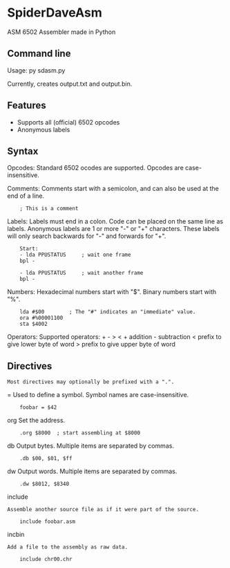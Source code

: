 # SpiderDaveAsm
ASM 6502 Assembler made in Python


## Command line ##

Usage:
    py sdasm.py <asm file>
    
Currently, creates output.txt and output.bin.


## Features ##
* Supports all (official) 6502 opcodes
* Anonymous labels

## Syntax ##

Opcodes:
    Standard 6502 ocodes are supported.  Opcodes are case-insensitive.

Comments:
    Comments start with a semicolon, and can also be used at the end of a line.
    
```
    ; This is a comment
```
    
Labels:
    Labels must end in a colon.  Code can be placed on the same line as labels.
    Anonymous labels are 1 or more "-" or "+" characters.  These labels will only
    search backwards for "-" and forwards for "+".
    
```
    Start:
    - lda PPUSTATUS     ; wait one frame
    bpl -
    
    - lda PPUSTATUS     ; wait another frame
    bpl -
```

Numbers:
    Hexadecimal numbers start with "$".  Binary numbers start with "%".
    
```
    lda #$00        ; The "#" indicates an "immediate" value.
    ora #%00001100
    sta $4002
```
    
Operators:
    Supported operators: + - > <
    +   addition
    -   subtraction
    <   prefix to give lower byte of word
    >   prefix to give upper byte of word
    
## Directives ##
    Most directives may optionally be prefixed with a ".".

=
    Used to define a symbol.  Symbol names are case-insensitive.
    
```
    foobar = $42
```
    
org
    Set the address.
    
```
    .org $8000  ; start assembling at $8000
```

db
    Output bytes.  Multiple items are separated by commas.
    
```
    .db $00, $01, $ff
```

dw
    Output words.  Multiple items are separated by commas.
    
```
    .dw $8012, $8340
```

include
    
    Assemble another source file as if it were part of the source.
    
```
    include foobar.asm
```

incbin
    
    Add a file to the assembly as raw data.
    
```
    include chr00.chr
```
    
    